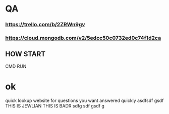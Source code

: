 # QA

### https://trello.com/b/2ZRWn9gv
### https://cloud.mongodb.com/v2/5edcc50c0732ed0c74f1d2ca

## HOW START

CMD
RUN

# ok

quick lookup website for questions you want answered quickly
asdfsdf
gsdf\
THIS IS JEWLIAN THIS IS BADR
sdfg
sdf
gsdf
g
